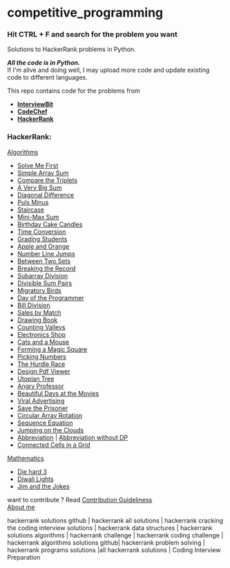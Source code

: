 # competitive_programming
<h3>Hit CTRL + F and search for the problem you want</h3>
Solutions to HackerRank problems in Python.

_**All the code is in Python.**_
<br>If I'm alive and doing well, I may upload more code and update existing code to different languages.

This repo contains code for the problems from
* [**InterviewBit**](https://www.interviewbit.com/practice/)
* [**CodeChef**](https://www.codechef.com/)
* [**HackerRank**](https://www.hackerrank.com/dashboard)

<h3>HackerRank:</h3>

[Algorithms](https://www.hackerrank.com/domains/algorithms?filters%5Bstatus%5D%5B%5D=unsolved&badge_type=problem-solving)
* [Solve Me First](https://github.com/CherprangA/competitive_programming/blob/main/HackerRank/Algorithms/Solve_Me_First.py)
* [Simple Array Sum](https://github.com/CherprangA/competitive_programming/blob/main/HackerRank/Algorithms/Simple_Array_Sum.py)
* [Compare the Triplets](https://github.com/CherprangA/competitive_programming/blob/main/HackerRank/Algorithms/Compare_the_Triplets.py)
* [A Very Big Sum](https://github.com/CherprangA/competitive_programming/blob/main/HackerRank/Algorithms/A_Very_Big_Sum.py)
* [Diagonal Difference](https://github.com/CherprangA/competitive_programming/blob/main/HackerRank/Algorithms/Diagonal_Difference.py)
* [Puls Minus](https://github.com/CherprangA/competitive_programming/blob/main/HackerRank/Algorithms/Plus_Minus.py)
* [Staircase](https://github.com/CherprangA/competitive_programming/blob/main/HackerRank/Algorithms/Staircase.py)
* [Mini-Max Sum](https://github.com/CherprangA/competitive_programming/blob/main/HackerRank/Algorithms/Mini-Max%20Sum.py)
* [Birthday Cake Candles](https://github.com/CherprangA/competitive_programming/blob/main/HackerRank/Algorithms/Birthday_Cake_Candles.py)
* [Time Conversion](https://github.com/CherprangA/competitive_programming/blob/main/HackerRank/Algorithms/Time_Conversion.py)
* [Grading Students](https://github.com/CherprangA/competitive_programming/blob/main/HackerRank/Algorithms/Grading_Students.py)
* [Apple and Orange](https://github.com/CherprangA/competitive_programming/blob/main/HackerRank/Algorithms/Apple_and_Orange.py)
* [Number Line Jumps](https://github.com/CherprangA/competitive_programming/blob/main/HackerRank/Algorithms/Number_Line_Jumps.py)
* [Between Two Sets](https://github.com/CherprangA/competitive_programming/blob/main/HackerRank/Algorithms/Between_Two_Sets.py)
* [Breaking the Record](/HackerRank/Algorithms/Breaking_the_Record.py)
* [Subarray Division](HackerRank/Algorithms/Subarray_Division.py)
* [Divisible Sum Pairs](HackerRank/Algorithms/Divisible_Sum_Pairs.py)
* [Migratory Birds](HackerRank/Algorithms/Migratory_Birds.py)
* [Day of the Programmer](https://github.com/CherprangA/competitive_programming/blob/main/HackerRank/Algorithms/Day_of_the_Programmer.py)
* [Bill Division](HackerRank/Algorithms/Bill_Division.py)
* [Sales by Match](HackerRank/Algorithms/Sales_by_Match.py)
* [Drawing Book](https://github.com/CherprangA/competitive_programming/blob/main/HackerRank/Algorithms/Drawing_Book.py)
* [Counting Valleys](https://github.com/CherprangA/competitive_programming/blob/main/HackerRank/Algorithms/Counting_Valleys.py)
* [Electronics Shop](https://github.com/CherprangA/competitive_programming/blob/main/HackerRank/Algorithms/Electronics_Shop.py)
* [Cats and a Mouse](https://github.com/CherprangA/competitive_programming/blob/main/HackerRank/Algorithms/Cats_and_a_Mouse.py)
* [Forming a Magic Square](https://github.com/CherprangA/competitive_programming/blob/main/HackerRank/Algorithms/Forming_a_Magic_Square.py)
* [Picking Numbers](https://github.com/CherprangA/competitive_programming/blob/main/HackerRank/Algorithms/Picking_Numbers.py)
* [The Hurdle Race](https://github.com/CherprangA/Competitive_Programming/blob/main/HackerRank/Algorithms/The_Hurdle_Race.py)
* [Design Pdf Viewer](https://github.com/CherprangA/Competitive_Programming/blob/main/HackerRank/Algorithms/Design_Pdf_Viewer.py)
* [Utopian Tree](https://github.com/CherprangA/Competitive_Programming/blob/main/HackerRank/Algorithms/Utopian_Tree.py)
* [Angry Professor](https://github.com/CherprangA/Competitive_Programming/blob/main/HackerRank/Algorithms/Angry_Professor.py)
* [Beautiful Days at the Movies](https://github.com/CherprangA/Competitive_Programming/blob/main/HackerRank/Algorithms/Beautiful_days_at_the_movies.py)
* [Viral Advertising](https://github.com/CherprangA/Competitive_Programming/blob/main/HackerRank/Algorithms/Viral_Advertising.py)
* [Save the Prisoner](https://github.com/CherprangA/Competitive_Programming/blob/main/HackerRank/Algorithms/Save_the_Prisoner.py)
* [Circular Array Rotation](https://github.com/CherprangA/Competitive_Programming/blob/main/HackerRank/Algorithms/Circular_Array_Rotation.py)
* [Sequence Equation](https://github.com/CherprangA/Competitive_Programming/blob/main/HackerRank/Algorithms/Sequence_Equation.py)
* [Jumping on the Clouds](https://github.com/CherprangA/Competitive_Programming/blob/main/HackerRank/Algorithms/Jumping_on_the_Clouds.py)
* [Abbreviation](https://github.com/CherprangA/Competitive_Programming/blob/main/HackerRank/Algorithms/Abbrevation.py) | [Abbreviation without DP](https://github.com/CherprangA/Competitive_Programming/blob/main/HackerRank/Algorithms/Abbreviation_without_dp.py)
* [Connected Cells in a Grid](https://github.com/CherprangA/Competitive_Programming/blob/main/HackerRank/Algorithms/Connected_Cells_in_a_Grid.py)

[Mathematics]()
* [Die hard 3](https://github.com/CherprangA/Competitive_Programming/blob/main/HackerRank/Mathematics/Die_Hard_3.py)
* [Diwali Lights](https://github.com/CherprangA/Competitive_Programming/blob/main/HackerRank/Mathematics/Diwali_Lights.py)
* [Jim and the Jokes](https://github.com/CherprangA/Competitive_Programming/blob/main/HackerRank/Mathematics/Jim_and_the_Jokes.py)


want to contribute ? Read [Contribution Guideliness](https://github.com/CherprangA/Competitive_Programming/blob/main/CONTRIBUTING.md)<br>
[About me](https://github.com/CherprangA/Competitive_Programming/blob/main/about_me.md)



hackerrank solutions github | hackerrank all solutions | hackerrank cracking the coding interview solutions | hackerrank data structures | hackerrank solutions algorithms | hackerrank challenge | hackerrank coding challenge | hackerrank algorithms solutions github| hackerrank problem solving | hackerrank programs solutions |all hackerrank solutions | Coding Interview Preparation

